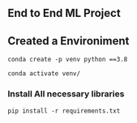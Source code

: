 ## End to End ML Project

## Created a Environiment
```
conda create -p venv python ==3.8

conda activate venv/
```

### Install All necessary libraries

```
pip install -r requirements.txt
```
